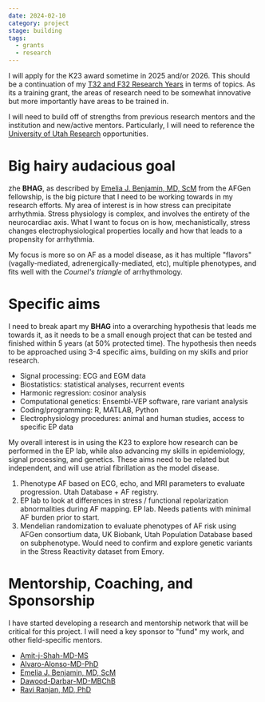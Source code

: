 ```yaml
---
date: 2024-02-10
category: project
stage: building
tags:
  - grants
  - research
---
```


I will apply for the K23 award sometime in 2025 and/or 2026. 
This should be a continuation of my [T32 and F32 Research Years](T32%20and%20F32%20Research%20Years.md) in terms of topics. 
As its a training grant, the areas of research need to be somewhat innovative but more importantly have areas to be trained in.

I will need to build off of strengths from previous research mentors and the institution and new/active mentors. 
Particularly, I will need to reference the [University of Utah Research](University%20of%20Utah%20Research.md) opportunities.


# Big hairy audacious goal

zhe **BHAG**, as described by [Emelia J. Benjamin, MD, ScM](Emelia%20J.%20Benjamin,%20MD,%20ScM.md) from the AFGen fellowship, is the big picture that I need to be working towards in my research efforts.
My area of interest is in how stress can precipitate arrhythmia.
Stress physiology is complex, and involves the entirety of the neurocardiac axis. 
What I want to focus on is how, mechanistically, stress changes electrophysiological properties locally and how that leads to a propensity for arrhythmia.

My focus is more so on AF as a model disease, as it has multiple "flavors" (vagally-mediated, adrenergically-mediated, etc), multiple phenotypes, and fits well with the *Coumel's triangle* of arrhythmology.

# Specific aims

I need to break apart my __BHAG__ into a overarching hypothesis that leads me towards it, as it needs to be a small enough project that can be tested and finished within 5 years (at 50% protected time).
The hypothesis then needs to be approached using 3-4 specific aims, building on my skills and prior research.

- Signal processing: ECG and EGM data
- Biostatistics: statistical analyses, recurrent events
- Harmonic regression: cosinor analysis
- Computational genetics: Ensembl-VEP software, rare variant analysis
- Coding/programming: R, MATLAB, Python
- Electrophysiology procedures: animal and human studies, access to specific EP data

My overall interest is in using the K23 to explore how research can be performed in the EP lab, while also advancing my skills in epidemiology, signal processing, and genetics. 
These aims need to be related but independent, and will use atrial fibrillation as the model disease. 

1. Phenotype AF based on ECG, echo, and MRI parameters to evaluate progression. Utah Database + AF registry. 
2. EP lab to look at differences in stress / functional repolarization abnormalities during AF mapping. EP lab. Needs patients with minimal AF burden prior to start.
3. Mendelian randomization to evaluate phenotypes of AF risk using AFGen consortium data, UK Biobank, Utah Population Database based on subphenotype. Would need to confirm and explore genetic variants in the Stress Reactivity dataset from Emory.



# Mentorship, Coaching, and Sponsorship

I have started developing a research and mentorship network that will be critical for this project. I will need a key sponsor to "fund" my work, and other field-specific mentors.

- [Amit-j-Shah-MD-MS](Amit-j-Shah-MD-MS.md) 
- [Alvaro-Alonso-MD-PhD](Alvaro-Alonso-MD-PhD.md)
- [Emelia J. Benjamin, MD, ScM](Emelia%20J.%20Benjamin,%20MD,%20ScM.md)
- [Dawood-Darbar-MD-MBChB](Dawood-Darbar-MD-MBChB.md)
- [Ravi Ranjan, MD, PhD](Ravi%20Ranjan,%20MD,%20PhD.md)





